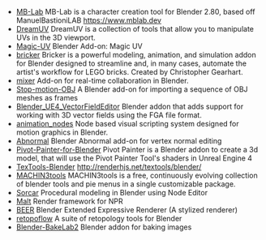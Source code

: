 
* [MB-Lab](https://github.com/animate1978/MB-Lab) MB-Lab is a character creation tool for Blender 2.80, based off ManuelBastioniLAB https://www.mblab.dev
* [DreamUV](https://github.com/leukbaars/DreamUV) DreamUV is a collection of tools that allow you to manipulate UVs in the 3D viewport.
* [Magic-UV](https://github.com/nutti/Magic-UV) Blender Add-on: Magic UV
* [bricker](https://github.com/bblanimation/bricker) Bricker is a powerful modeling, animation, and simulation addon for Blender designed to streamline and, in many cases, automate the artist's workflow for LEGO bricks. Created by Christopher Gearhart.
* [mixer](https://github.com/ubisoft/mixer) Add-on for real-time collaboration in Blender.
* [Stop-motion-OBJ](https://github.com/neverhood311/Stop-motion-OBJ) A Blender add-on for importing a sequence of OBJ meshes as frames
* [Blender_UE4_VectorFieldEditor](https://github.com/isathar/Blender_UE4_VectorFieldEditor) Blender addon that adds support for working with 3D vector fields using the FGA file format.
* [animation_nodes](https://github.com/JacquesLucke/animation_nodes) Node based visual scripting system designed for motion graphics in Blender.
* [Abnormal](https://github.com/BlenderNPR/Abnormal) Blender Abnormal add-on for vertex normal editing
* [Pivot-Painter-for-Blender](https://github.com/Gvgeo/Pivot-Painter-for-Blender) Pivot Painter is a Blender addon to create a 3d model, that will use the Pivot Painter Tool's shaders in Unreal Engine 4
* [TexTools-Blender](https://github.com/SavMartin/TexTools-Blender) http://renderhjs.net/textools/blender/
* [MACHIN3tools](https://github.com/machin3io/MACHIN3tools) MACHIN3tools is a free, continuously evolving collection of blender tools and pie menus in a single customizable package.
* [Sorcar](https://github.com/aachman98/Sorcar) Procedural modeling in Blender using Node Editor
* [Malt](https://github.com/bnpr/Malt) Render framework for NPR
* [BEER](https://github.com/BlenderNPR/BEER) Blender Extended Expressive Renderer (A stylized renderer)
* [retopoflow](https://github.com/CGCookie/retopoflow) A suite of retopology tools for Blender
* [Blender-BakeLab2](https://github.com/Shahzod114/Blender-BakeLab2) Blender addon for baking images

